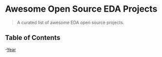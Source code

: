 # Awesome Open Source EDA Projects
> A curated list of awesome EDA open source projects.

## Table of Contents

-[Year](#year)
